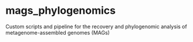 # mags_phylogenomics
Custom scripts and pipeline for the recovery and phylogenomic analysis of metagenome-assembled genomes (MAGs)
